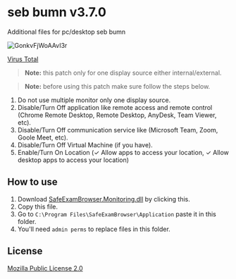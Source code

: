 # seb bumn v3.7.0
Additional files for pc/desktop seb bumn

![GonkvFjWoAAvI3r](https://github.com/user-attachments/assets/89889ff3-a017-47d6-a700-30ecafb36257)

[Virus Total](https://www.virustotal.com/gui/file/b4ceccca6aaf3a1dc866eb541e437704d927afd82dfe040e03076f1c88c43685)

> **Note:** this patch only for one display source either internal/external.

> **Note:** before using this patch make sure follow the steps below.
1. Do not use multiple monitor only one display source.
2. Disable/Turn Off application like remote access and remote control (Chrome Remote Desktop, Remote Desktop, AnyDesk, Team Viewer, etc).
3. Disable/Turn Off communication service like (Microsoft Team, Zoom, Goole Meet, etc).
4. Disable/Turn Off Virtual Machine (if you have).
5. Enable/Turn On Location (✓ Allow apps to access your location, ✓ Allow desktop apps to access your location)

## How to use
1. Download [SafeExamBrowser.Monitoring.dll](https://github.com/fimesac002/seb-bumn/releases/download/1.0.0/SafeExamBrowser.Monitoring.dll) by clicking this.
2. Copy this file.
3. Go to `C:\Program Files\SafeExamBrowser\Application` paste it in this folder.
4. You'll need `admin perms` to replace files in this folder.

## License
[Mozilla Public License 2.0](https://www.mozilla.org/en-US/MPL/2.0/)
